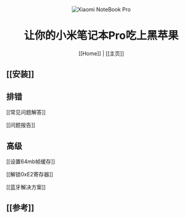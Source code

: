 <div align="center">
<img src="https://github.com/daliansky/XiaoMi-Pro/raw/master/wiki/XiaoMiPro_home.jpg" alt="Xiaomi NoteBook Pro">
<h1>让你的小米笔记本Pro吃上黑苹果</h1>
[[Home]] | [[主页]]
</div>

## [[安装]]

## 排错

[[常见问题解答]]

[[问题报告]]

## 高级

[[设置64mb帧缓存]]

[[解锁0xE2寄存器]]

[[蓝牙解决方案]]

## [[参考]]